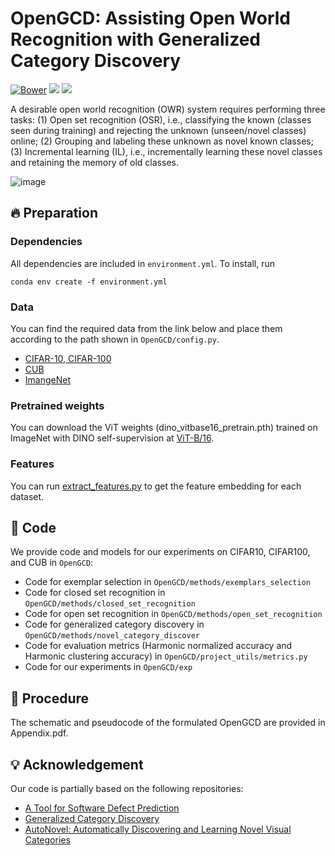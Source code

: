 # OpenGCD: Assisting Open World Recognition with Generalized Category Discovery
[![Bower](https://img.shields.io/bower/l/mi)](https://github.com/Fulin-Gao/OpenGCD/blob/main/LICENSE)
[![](https://img.shields.io/badge/python-v3.9-blue.svg?logo=python)](https://www.python.org)
[![](https://img.shields.io/badge/pytorch-v1.13.1-red.svg?logo=pytorch)](https://pytorch.org)

A desirable open world recognition (OWR) system requires performing three tasks: (1) Open set recognition (OSR), i.e., classifying the known (classes seen during training) and rejecting the unknown (unseen/novel classes) online; (2) Grouping and labeling these unknown as novel known classes; (3) Incremental learning (IL), i.e., incrementally learning these novel classes and retaining the memory of old classes.

![image](https://github.com/Fulin-Gao/OpenGCD/blob/main/methods.png)

## :fire: Preparation
### Dependencies
All dependencies are included in ```environment.yml```. To install, run
```
conda env create -f environment.yml
```

### Data
You can find the required data from the link below and place them according to the path shown in ```OpenGCD/config.py```.
* [CIFAR-10, CIFAR-100](https://www.cs.toronto.edu/~kriz/cifar.html)
* [CUB](https://www.vision.caltech.edu/datasets/cub_200_2011/)
* [ImangeNet](https://image-net.org/challenges/LSVRC/2012/index.php)

### Pretrained weights
You can download the ViT weights (dino_vitbase16_pretrain.pth) trained on ImageNet with DINO self-supervision at [ViT-B/16](https://github.com/facebookresearch/dino).

### Features
You can run [extract_features.py](https://github.com/sgvaze/generalized-category-discovery/blob/main/methods/clustering/extract_features.py) to get the feature embedding for each dataset.

## :rocket: Code
We provide code and models for our experiments on CIFAR10, CIFAR100, and CUB in ```OpenGCD```:
* Code for exemplar selection in ```OpenGCD/methods/exemplars_selection```
* Code for closed set recognition in ```OpenGCD/methods/closed_set_recognition```
* Code for open set recognition in ```OpenGCD/methods/open_set_recognition```
* Code for generalized category discovery in ```OpenGCD/methods/novel_category_discover```
* Code for evaluation metrics (Harmonic normalized accuracy and Harmonic clustering accuracy) in ```OpenGCD/project_utils/metrics.py```
* Code for our experiments in ```OpenGCD/exp```

## :bookmark: Procedure
The schematic and pseudocode of the formulated OpenGCD are provided in Appendix.pdf.

## :bulb: Acknowledgement
Our code is partially based on the following repositories:
* [A Tool for Software Defect Prediction](https://github.com/afiore51/CNN_DS3_BugDetection/tree/master)
* [Generalized Category Discovery](https://github.com/sgvaze/generalized-category-discovery)
* [AutoNovel: Automatically Discovering and Learning Novel Visual Categories](https://github.com/k-han/AutoNovel)
